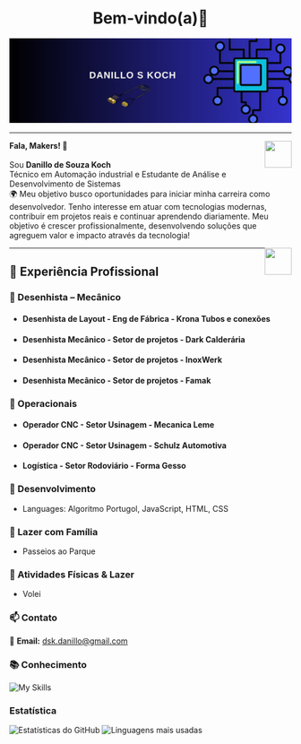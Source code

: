 
<h1 align="center">Bem-vindo(a)🚀</h1>
<img src ="./bannerDanillo.jpg"/>





<hr />

<a href="https://dskdanillo.github.io/" target="_blank">
  <img align="right" src="https://cdn.iconscout.com/icon/free/png-256/github-108-438008.png" width="48px" height="48px">
</a>

<p align="left">
  <b>Fala, Makers! 👋</b> <br/><br>
  Sou <b>Danillo de Souza Koch</b><br>Técnico em Automação industrial e Estudante de Análise e Desenvolvimento de Sistemas<br/> 
  🌍 Meu objetivo busco oportunidades para iniciar minha carreira como desenvolvedor. Tenho interesse em atuar com tecnologias modernas, contribuir em projetos reais e continuar aprendendo diariamente. Meu objetivo é crescer profissionalmente, desenvolvendo soluções que agreguem valor e impacto através da tecnologia!  
</p>



<a href="https://www.linkedin.com/in/danillo-koch-bb85a0355/" target="_blank">
  <img align="right" src="https://i.ibb.co/Kx2GSrT/linkedin.png" width="48px" height="48px">
</a>

---

## 💼 Experiência Profissional

### 🔹 Desenhista – Mecânico  

* <h4>Desenhista de Layout - Eng de Fábrica - Krona Tubos e conexões</h4>
* <h4>Desenhista Mecânico - Setor de projetos - Dark Calderária</h4>
* <h4>Desenhista Mecânico - Setor de projetos - InoxWerk</h4>
* <h4>Desenhista Mecânico - Setor de projetos - Famak</h4>

### 🔹 Operacionais 

* <h4>Operador CNC - Setor Usinagem - Mecanica Leme</h4>
* <h4>Operador CNC - Setor Usinagem - Schulz Automotiva</h4>
* <h4>Logística - Setor Rodoviário - Forma Gesso</h4>  


### **🔹 Desenvolvimento**
- Languages: Algoritmo Portugol, JavaScript, HTML, CSS 

### **🔹 Lazer com Família**
- Passeios ao Parque

### **🔹 Atividades Físicas & Lazer**
- Volei


### 📫 Contato
 
📧 **Email:** dsk.danillo@gmail.com 

### 📚 Conhecimento 

![My Skills](https://skillicons.dev/icons?i=eclipse,html,css,cpp)

 ### Estatística 
 <div class="stats-container">
    <img src="https://github-readme-stats.vercel.app/api?username=dskdanillo&show_icons=true&theme=radical" alt="Estatísticas do GitHub">
    <img src="https://github-readme-stats.vercel.app/api/top-langs/?username=dskdanillo&layout=compact&theme=radical" alt="Linguagens mais usadas">
  </div>


